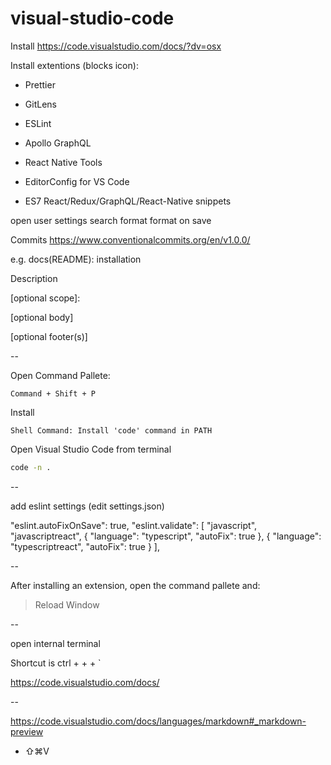 # visual-studio-code

Install
https://code.visualstudio.com/docs/?dv=osx

Install extentions (blocks icon):

- Prettier
- GitLens
- ESLint
- Apollo GraphQL
- React Native Tools
- EditorConfig for VS Code

- ES7 React/Redux/GraphQL/React-Native snippets

open user settings
search format
format on save

Commits
https://www.conventionalcommits.org/en/v1.0.0/

e.g.
docs(README): installation

Description

<type>[optional scope]: <description>

[optional body]

[optional footer(s)]

--

Open Command Pallete:

`Command + Shift + P`

Install

`Shell Command: Install 'code' command in PATH`

Open Visual Studio Code from terminal

```sh
code -n .
```

--

add eslint settings (edit settings.json)

"eslint.autoFixOnSave": true,
"eslint.validate": [
"javascript",
"javascriptreact",
{
"language": "typescript",
"autoFix": true
},
{
"language": "typescriptreact",
"autoFix": true
}
],

--

After installing an extension, open the command pallete and:

> Reload Window

--

open internal terminal

Shortcut is ctrl + + + `

https://code.visualstudio.com/docs/

--

https://code.visualstudio.com/docs/languages/markdown#_markdown-preview

- ⇧⌘V
